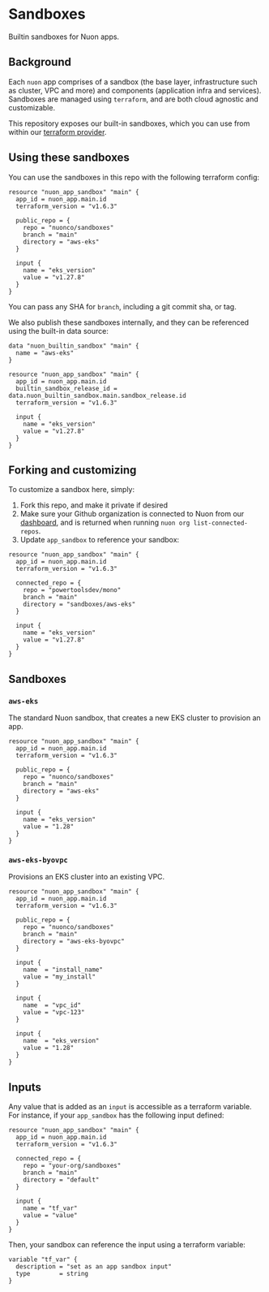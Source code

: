 # Sandboxes

Builtin sandboxes for Nuon apps.

## Background

Each `nuon` app comprises of a sandbox (the base layer, infrastructure such as cluster, VPC and more) and components (application infra and services). Sandboxes are managed using `terraform`, and are both cloud agnostic and customizable.

This repository exposes our built-in sandboxes, which you can use from within our [terraform provider](https://registry.terraform.io/providers/nuonco/nuon/latest/docs).

## Using these sandboxes

You can use the sandboxes in this repo with the following terraform config:

```hcl
resource "nuon_app_sandbox" "main" {
  app_id = nuon_app.main.id
  terraform_version = "v1.6.3"

  public_repo = {
    repo = "nuonco/sandboxes"
    branch = "main"
    directory = "aws-eks"
  }

  input {
    name = "eks_version"
    value = "v1.27.8"
  }
}
```
You can pass any SHA for `branch`, including a git commit sha, or tag.

We also publish these sandboxes internally, and they can be referenced using the built-in data source:
```hcl
data "nuon_builtin_sandbox" "main" {
  name = "aws-eks"
}

resource "nuon_app_sandbox" "main" {
  app_id = nuon_app.main.id
  builtin_sandbox_release_id = data.nuon_builtin_sandbox.main.sandbox_release.id
  terraform_version = "v1.6.3"

  input {
    name = "eks_version"
    value = "v1.27.8"
  }
}

```

## Forking and customizing

To customize a sandbox here, simply:

1. Fork this repo, and make it private if desired
1. Make sure your Github organization is connected to Nuon from our [dashboard](https://app.nuon.co), and is returned when running `nuon org list-connected-repos`.
1. Update `app_sandbox` to reference your sandbox:

```hcl
resource "nuon_app_sandbox" "main" {
  app_id = nuon_app.main.id
  terraform_version = "v1.6.3"

  connected_repo = {
    repo = "powertoolsdev/mono"
    branch = "main"
    directory = "sandboxes/aws-eks"
  }

  input {
    name = "eks_version"
    value = "v1.27.8"
  }
}
```

## Sandboxes

### `aws-eks`

The standard Nuon sandbox, that creates a new EKS cluster to provision an app.

```hcl
resource "nuon_app_sandbox" "main" {
  app_id = nuon_app.main.id
  terraform_version = "v1.6.3"

  public_repo = {
    repo = "nuonco/sandboxes"
    branch = "main"
    directory = "aws-eks"
  }

  input {
    name = "eks_version"
    value = "1.28"
  }
}
```

### `aws-eks-byovpc`

Provisions an EKS cluster into an existing VPC.

```hcl
resource "nuon_app_sandbox" "main" {
  app_id = nuon_app.main.id
  terraform_version = "v1.6.3"

  public_repo = {
    repo = "nuonco/sandboxes"
    branch = "main"
    directory = "aws-eks-byovpc"
  }

  input {
    name  = "install_name"
    value = "my_install"
  }

  input {
    name  = "vpc_id"
    value = "vpc-123"
  }

  input {
    name  = "eks_version"
    value = "1.28"
  }
}
```

## Inputs

Any value that is added as an `input` is accessible as a terraform variable. For instance, if your `app_sandbox` has the following input defined:

```hcl
resource "nuon_app_sandbox" "main" {
  app_id = nuon_app.main.id
  terraform_version = "v1.6.3"

  connected_repo = {
    repo = "your-org/sandboxes"
    branch = "main"
    directory = "default"
  }

  input {
    name = "tf_var"
    value = "value"
  }
}
```

Then, your sandbox can reference the input using a terraform variable:

```hcl
variable "tf_var" {
  description = "set as an app sandbox input"
  type        = string
}
```
